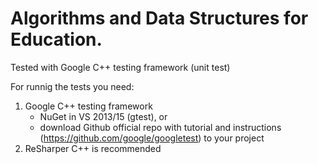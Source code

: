 # Algorithms and Data Structures for Education.
Tested with Google C++ testing framework (unit test)

For runnig the tests you need:
1. Google C++ testing framework
    - NuGet in VS 2013/15 (gtest), or
    - download Github official repo with tutorial and instructions (https://github.com/google/googletest) to your project
2. ReSharper C++ is recommended

